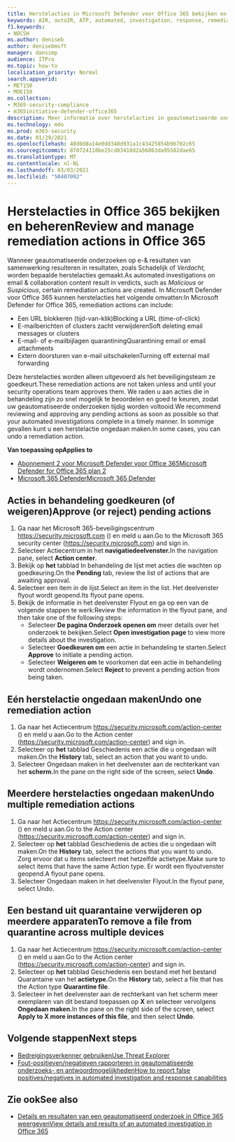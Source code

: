 ```yaml
---
title: Herstelacties in Microsoft Defender voor Office 365 bekijken en beheren
keywords: AIR, autoIR, ATP, automated, investigation, response, remediation, threats, advanced, threat, protection
f1.keywords:
- NOCSH
ms.author: deniseb
author: denisebmsft
manager: dansimp
audience: ITPro
ms.topic: how-to
localization_priority: Normal
search.appverid:
- MET150
- MOE150
ms.collection:
- M365-security-compliance
- m365initiative-defender-office365
description: Meer informatie over herstelacties in geautomatiseerde onderzoeks- en antwoordmogelijkheden in Microsoft Defender voor Office 365 Abonnement 2.
ms.technology: mdo
ms.prod: m365-security
ms.date: 01/29/2021
ms.openlocfilehash: 40d0d8a14e0dd340d931a1c43425854b96702c65
ms.sourcegitcommit: 070724118be25cd83418d2a56863da95582dae65
ms.translationtype: MT
ms.contentlocale: nl-NL
ms.lasthandoff: 03/03/2021
ms.locfileid: "50407092"
---
```

# <a name="review-and-manage-remediation-actions-in-office-365"></a><span data-ttu-id="8b285-104">Herstelacties in Office 365 bekijken en beheren</span><span class="sxs-lookup"><span data-stu-id="8b285-104">Review and manage remediation actions in Office 365</span></span>

<span data-ttu-id="8b285-105">Wanneer geautomatiseerde onderzoeken op e-& resultaten van samenwerking  resulteren in resultaten, zoals Schadelijk of *Verdacht,* worden bepaalde herstelacties gemaakt.</span><span class="sxs-lookup"><span data-stu-id="8b285-105">As automated investigations on email & collaboration content result in verdicts, such as *Malicious* or *Suspicious*, certain remediation actions are created.</span></span> <span data-ttu-id="8b285-106">In Microsoft Defender voor Office 365 kunnen herstelacties het volgende omvatten:</span><span class="sxs-lookup"><span data-stu-id="8b285-106">In Microsoft Defender for Office 365, remediation actions can include:</span></span>
- <span data-ttu-id="8b285-107">Een URL blokkeren (tijd-van-klik)</span><span class="sxs-lookup"><span data-stu-id="8b285-107">Blocking a URL (time-of-click)</span></span>
- <span data-ttu-id="8b285-108">E-mailberichten of clusters zacht verwijderen</span><span class="sxs-lookup"><span data-stu-id="8b285-108">Soft deleting email messages or clusters</span></span>
- <span data-ttu-id="8b285-109">E-mail- of e-mailbijlagen quarantining</span><span class="sxs-lookup"><span data-stu-id="8b285-109">Quarantining email or email attachments</span></span>
- <span data-ttu-id="8b285-110">Extern doorsturen van e-mail uitschakelen</span><span class="sxs-lookup"><span data-stu-id="8b285-110">Turning off external mail forwarding</span></span>

<span data-ttu-id="8b285-111">Deze herstelacties worden alleen uitgevoerd als het beveiligingsteam ze goedkeurt.</span><span class="sxs-lookup"><span data-stu-id="8b285-111">These remediation actions are not taken unless and until your security operations team approves them.</span></span> <span data-ttu-id="8b285-112">We raden u aan acties die in behandeling zijn zo snel mogelijk te beoordelen en goed te keuren, zodat uw geautomatiseerde onderzoeken tijdig worden voltooid.</span><span class="sxs-lookup"><span data-stu-id="8b285-112">We recommend reviewing and approving any pending actions as soon as possible so that your automated investigations complete in a timely manner.</span></span> <span data-ttu-id="8b285-113">In sommige gevallen kunt u een herstelactie ongedaan maken.</span><span class="sxs-lookup"><span data-stu-id="8b285-113">In some cases, you can undo a remediation action.</span></span>

<span data-ttu-id="8b285-114">**Van toepassing op**</span><span class="sxs-lookup"><span data-stu-id="8b285-114">**Applies to**</span></span>
- [<span data-ttu-id="8b285-115">Abonnement 2 voor Microsoft Defender voor Office 365</span><span class="sxs-lookup"><span data-stu-id="8b285-115">Microsoft Defender for Office 365 plan 2</span></span>](office-365-atp.md)
- [<span data-ttu-id="8b285-116">Microsoft 365 Defender</span><span class="sxs-lookup"><span data-stu-id="8b285-116">Microsoft 365 Defender</span></span>](../mtp/microsoft-threat-protection.md)

## <a name="approve-or-reject-pending-actions"></a><span data-ttu-id="8b285-117">Acties in behandeling goedkeuren (of weigeren)</span><span class="sxs-lookup"><span data-stu-id="8b285-117">Approve (or reject) pending actions</span></span>

1. <span data-ttu-id="8b285-118">Ga naar het Microsoft 365-beveiligingscentrum <https://security.microsoft.com> () en meld u aan.</span><span class="sxs-lookup"><span data-stu-id="8b285-118">Go to the Microsoft 365 security center (<https://security.microsoft.com>) and sign in.</span></span>
2. <span data-ttu-id="8b285-119">Selecteer Actiecentrum in het **navigatiedeelvenster.**</span><span class="sxs-lookup"><span data-stu-id="8b285-119">In the navigation pane, select **Action center**.</span></span>
3. <span data-ttu-id="8b285-120">Bekijk op **het** tabblad In behandeling de lijst met acties die wachten op goedkeuring.</span><span class="sxs-lookup"><span data-stu-id="8b285-120">On the **Pending** tab, review the list of actions that are awaiting approval.</span></span>
4. <span data-ttu-id="8b285-121">Selecteer een item in de lijst.</span><span class="sxs-lookup"><span data-stu-id="8b285-121">Select an item in the list.</span></span> <span data-ttu-id="8b285-122">Het deelvenster flyout wordt geopend.</span><span class="sxs-lookup"><span data-stu-id="8b285-122">Its flyout pane opens.</span></span> 
5. <span data-ttu-id="8b285-123">Bekijk de informatie in het deelvenster Flyout en ga op een van de volgende stappen te werk:</span><span class="sxs-lookup"><span data-stu-id="8b285-123">Review the information in the flyout pane, and then take one of the following steps:</span></span>
   - <span data-ttu-id="8b285-124">Selecteer **De pagina Onderzoek openen om** meer details over het onderzoek te bekijken.</span><span class="sxs-lookup"><span data-stu-id="8b285-124">Select **Open investigation page** to view more details about the investigation.</span></span>
   - <span data-ttu-id="8b285-125">Selecteer **Goedkeuren om** een actie in behandeling te starten.</span><span class="sxs-lookup"><span data-stu-id="8b285-125">Select **Approve** to initiate a pending action.</span></span>
   - <span data-ttu-id="8b285-126">Selecteer **Weigeren om** te voorkomen dat een actie in behandeling wordt ondernomen.</span><span class="sxs-lookup"><span data-stu-id="8b285-126">Select **Reject** to prevent a pending action from being taken.</span></span>

## <a name="undo-one-remediation-action"></a><span data-ttu-id="8b285-127">Eén herstelactie ongedaan maken</span><span class="sxs-lookup"><span data-stu-id="8b285-127">Undo one remediation action</span></span>

1. <span data-ttu-id="8b285-128">Ga naar het Actiecentrum <https://security.microsoft.com/action-center> () en meld u aan.</span><span class="sxs-lookup"><span data-stu-id="8b285-128">Go to the Action center (<https://security.microsoft.com/action-center>) and sign in.</span></span>
2. <span data-ttu-id="8b285-129">Selecteer op **het** tabblad Geschiedenis een actie die u ongedaan wilt maken.</span><span class="sxs-lookup"><span data-stu-id="8b285-129">On the **History** tab, select an action that you want to undo.</span></span>
3. <span data-ttu-id="8b285-130">Selecteer Ongedaan maken in het deelvenster aan de rechterkant van het **scherm.**</span><span class="sxs-lookup"><span data-stu-id="8b285-130">In the pane on the right side of the screen, select **Undo**.</span></span>

## <a name="undo-multiple-remediation-actions"></a><span data-ttu-id="8b285-131">Meerdere herstelacties ongedaan maken</span><span class="sxs-lookup"><span data-stu-id="8b285-131">Undo multiple remediation actions</span></span>

1. <span data-ttu-id="8b285-132">Ga naar het Actiecentrum <https://security.microsoft.com/action-center> () en meld u aan.</span><span class="sxs-lookup"><span data-stu-id="8b285-132">Go to the Action center (<https://security.microsoft.com/action-center>) and sign in.</span></span>
2. <span data-ttu-id="8b285-133">Selecteer op **het** tabblad Geschiedenis de acties die u ongedaan wilt maken.</span><span class="sxs-lookup"><span data-stu-id="8b285-133">On the **History** tab, select the actions that you want to undo.</span></span> <span data-ttu-id="8b285-134">Zorg ervoor dat u items selecteert met hetzelfde actietype.</span><span class="sxs-lookup"><span data-stu-id="8b285-134">Make sure to select items that have the same Action type.</span></span> <span data-ttu-id="8b285-135">Er wordt een flyoutvenster geopend.</span><span class="sxs-lookup"><span data-stu-id="8b285-135">A flyout pane opens.</span></span>
3. <span data-ttu-id="8b285-136">Selecteer Ongedaan maken in het deelvenster Flyout.</span><span class="sxs-lookup"><span data-stu-id="8b285-136">In the flyout pane, select Undo.</span></span>

## <a name="to-remove-a-file-from-quarantine-across-multiple-devices"></a><span data-ttu-id="8b285-137">Een bestand uit quarantaine verwijderen op meerdere apparaten</span><span class="sxs-lookup"><span data-stu-id="8b285-137">To remove a file from quarantine across multiple devices</span></span>

1. <span data-ttu-id="8b285-138">Ga naar het Actiecentrum <https://security.microsoft.com/action-center> () en meld u aan.</span><span class="sxs-lookup"><span data-stu-id="8b285-138">Go to the Action center (<https://security.microsoft.com/action-center>) and sign in.</span></span>
2. <span data-ttu-id="8b285-139">Selecteer op **het** tabblad Geschiedenis een bestand met het bestand Quarantaine van het **actietype.**</span><span class="sxs-lookup"><span data-stu-id="8b285-139">On the **History** tab, select a file that has the Action type **Quarantine file**.</span></span>
3. <span data-ttu-id="8b285-140">Selecteer in het deelvenster aan de rechterkant van het scherm meer exemplaren van dit bestand toepassen op **X** en selecteer vervolgens **Ongedaan maken.**</span><span class="sxs-lookup"><span data-stu-id="8b285-140">In the pane on the right side of the screen, select **Apply to X more instances of this file**, and then select **Undo**.</span></span>

## <a name="next-steps"></a><span data-ttu-id="8b285-141">Volgende stappen</span><span class="sxs-lookup"><span data-stu-id="8b285-141">Next steps</span></span>

- [<span data-ttu-id="8b285-142">Bedreigingsverkenner gebruiken</span><span class="sxs-lookup"><span data-stu-id="8b285-142">Use Threat Explorer</span></span>](threat-explorer.md)
- [<span data-ttu-id="8b285-143">Fout-positieven/negatieven rapporteren in geautomatiseerde onderzoeks- en antwoordmogelijkheden</span><span class="sxs-lookup"><span data-stu-id="8b285-143">How to report false positives/negatives in automated investigation and response capabilities</span></span>](air-report-false-positives-negatives.md)

## <a name="see-also"></a><span data-ttu-id="8b285-144">Zie ook</span><span class="sxs-lookup"><span data-stu-id="8b285-144">See also</span></span>

- [<span data-ttu-id="8b285-145">Details en resultaten van een geautomatiseerd onderzoek in Office 365 weergeven</span><span class="sxs-lookup"><span data-stu-id="8b285-145">View details and results of an automated investigation in Office 365</span></span>](air-view-investigation-results.md)
